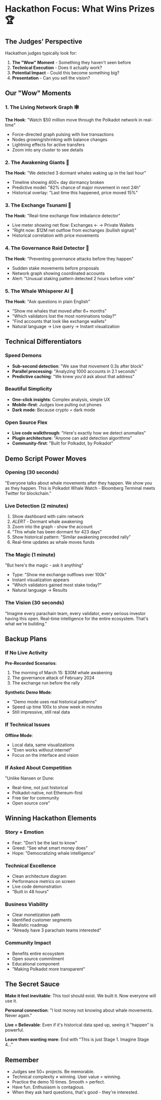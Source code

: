 # Hackathon Focus: What Wins Prizes 🏆

## The Judges' Perspective
Hackathon judges typically look for:
1. **The "Wow" Moment** - Something they haven't seen before
2. **Technical Execution** - Does it actually work?
3. **Potential Impact** - Could this become something big?
4. **Presentation** - Can you sell the vision?

## Our "Wow" Moments

### 1. The Living Network Graph 🕸️
**The Hook**: "Watch $50 million move through the Polkadot network in real-time"
- Force-directed graph pulsing with live transactions
- Nodes growing/shrinking with balance changes
- Lightning effects for active transfers
- Zoom into any cluster to see details

### 2. The Awakening Giants 🐋
**The Hook**: "We detected 3 dormant whales waking up in the last hour"
- Timeline showing 400+ day dormancy broken
- Predictive model: "82% chance of major movement in next 24h"
- Historical overlay: "Last time this happened, price moved 15%"

### 3. The Exchange Tsunami 🌊
**The Hook**: "Real-time exchange flow imbalance detector"
- Live meter showing net flow: Exchanges ← → Private Wallets
- "Right now: $12M net outflow from exchanges (bullish signal)"
- Historical correlation with price movements

### 4. The Governance Raid Detector 🚨
**The Hook**: "Preventing governance attacks before they happen"
- Sudden stake movements before proposals
- Network graph showing coordinated accounts
- Alert: "Unusual staking pattern detected 2 hours before vote"

### 5. The Whale Whisperer AI 🤖
**The Hook**: "Ask questions in plain English"
- "Show me whales that moved after 6+ months"
- "Which validators lost the most nominations today?"
- "Find accounts that look like exchange wallets"
- Natural language → Live query → Instant visualization

## Technical Differentiators

### Speed Demons
- **Sub-second detection**: "We saw that movement 0.3s after block"
- **Parallel processing**: "Analyzing 1000 accounts in 2.1 seconds"
- **Predictive caching**: "We knew you'd ask about that address"

### Beautiful Simplicity
- **One-click insights**: Complex analysis, simple UX
- **Mobile-first**: Judges love pulling out phones
- **Dark mode**: Because crypto = dark mode

### Open Source Flex
- **Live code walkthrough**: "Here's exactly how we detect anomalies"
- **Plugin architecture**: "Anyone can add detection algorithms"
- **Community-first**: "Built for Polkadot, by Polkadot"

## Demo Script Power Moves

### Opening (30 seconds)
"Everyone talks about whale movements after they happen. We show you as they happen. This is Polkadot Whale Watch - Bloomberg Terminal meets Twitter for blockchain."

### Live Detection (2 minutes)
1. Show dashboard with calm network
2. *ALERT* - Dormant whale awakening
3. Zoom into the graph - show the account
4. "This whale has been dormant for 423 days"
5. Show historical pattern: "Similar awakening preceded rally"
6. Real-time updates as whale moves funds

### The Magic (1 minute)
"But here's the magic - ask it anything"
- Type: "Show me exchange outflows over 100k"
- Instant visualization appears
- "Which validators gained most stake today?"
- Natural language → Results

### The Vision (30 seconds)
"Imagine every parachain team, every validator, every serious investor having this open. Real-time intelligence for the entire ecosystem. That's what we're building."

## Backup Plans

### If No Live Activity
**Pre-Recorded Scenarios**:
1. The morning of March 15: $30M whale awakening
2. The governance attack of February 2024
3. The exchange run before the rally

**Synthetic Demo Mode**:
- "Demo mode uses real historical patterns"
- Speed up time 100x to show week in minutes
- Still impressive, still real data

### If Technical Issues
**Offline Mode**:
- Local data, same visualizations
- "Even works without internet"
- Focus on the interface and vision

### If Asked About Competition
"Unlike Nansen or Dune:
- Real-time, not just historical
- Polkadot-native, not Ethereum-first  
- Free tier for community
- Open source core"

## Winning Hackathon Elements

### Story + Emotion
- Fear: "Don't be the last to know"
- Greed: "See what smart money does"
- Hope: "Democratizing whale intelligence"

### Technical Excellence
- Clean architecture diagram
- Performance metrics on screen
- Live code demonstration
- "Built in 48 hours"

### Business Viability
- Clear monetization path
- Identified customer segments
- Realistic roadmap
- "Already have 3 parachain teams interested"

### Community Impact
- Benefits entire ecosystem
- Open source commitment
- Educational component
- "Making Polkadot more transparent"

## The Secret Sauce
**Make it feel inevitable**: This tool should exist. We built it. Now everyone will use it.

**Personal connection**: "I lost money not knowing about whale movements. Never again."

**Live = Believable**: Even if it's historical data sped up, seeing it "happen" is powerful.

**Leave them wanting more**: End with "This is just Stage 1. Imagine Stage 4..."

## Remember
- Judges see 50+ projects. Be memorable.
- Technical complexity ≠ winning. User value = winning.
- Practice the demo 10 times. Smooth > perfect.
- Have fun. Enthusiasm is contagious.
- When they ask hard questions, that's good - they're interested.